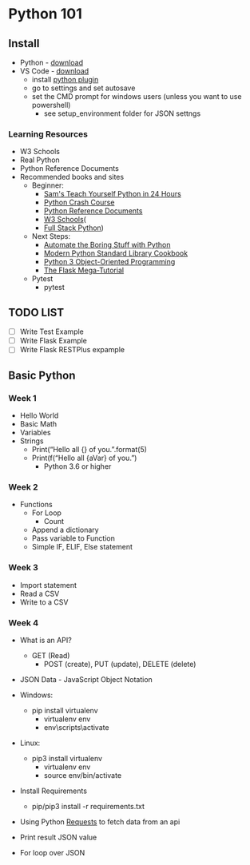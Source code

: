 # Python 101

## Install
- Python - [download](https://www.python.org/downloads/)
- VS Code - [download](https://code.visualstudio.com/)
    - install [python plugin](https://marketplace.visualstudio.com/items?itemName=ms-python.python)
    - go to settings and set autosave
    - set the CMD prompt for windows users (unless you want to use powershell)
        - see setup_environment folder for JSON settngs


### Learning Resources
- W3 Schools
- Real Python
- Python Reference Documents
- Recommended books and sites
    - Beginner:
        - [Sam's Teach Yourself Python in 24 Hours](https://amzn.to/2EHW56F)
        - [Python Crash Course](https://amzn.to/2UhE4Bi)
        - [Python Reference Documents](https://wiki.python.org/moin/BeginnersGuide)
        - [W3 Schools](https://www.w3schools.com/python/)(
        - [Full Stack Python](https://www.fullstackpython.com/table-of-contents.html))
    - Next Steps:
        - [Automate the Boring Stuff with Python](https://amzn.to/2NDwPBf)
        - [Modern Python Standard Library Cookbook](https://amzn.to/2UhFYC6)
        - [Python 3 Object-Oriented Programming](https://amzn.to/2Tb4yZ0)
        - [The Flask Mega-Tutorial](https://blog.miguelgrinberg.com/post/the-flask-mega-tutorial-part-i-hello-world)
    - Pytest
        - pytest
## TODO LIST
- [ ] Write Test Example
- [ ] Write Flask Example
- [ ] Write Flask RESTPlus expample

## Basic Python
### Week 1
- Hello World
- Basic Math
- Variables
- Strings
    - Print(“Hello all {} of you.”.format(5)
    - Print(f(“Hello all {aVar} of you.”)
        - Python 3.6 or higher

### Week 2
- Functions
    - For Loop
        - Count
    - Append a dictionary
    - Pass variable to Function
    - Simple IF, ELIF, Else statement

### Week 3
- Import statement
- Read a CSV
- Write to a CSV

### Week 4
- What is an API?
  - GET (Read)
    - POST (create), PUT (update), DELETE (delete)
- JSON Data - JavaScript Object Notation
- Windows:
    - pip install virtualenv
        - virtualenv env
        - env\scripts\activate
- Linux:
    - pip3 install virtualenv
        - virtualenv env
        - source env/bin/activate

- Install Requirements
    - pip/pip3 install -r requirements.txt

- Using Python [Requests](http://docs.python-requests.org) to fetch data from an api
- Print result JSON value
- For loop over JSON
